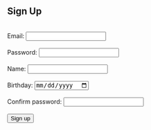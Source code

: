 
## Sign Up
<br>

<form action="javascript:signup()">
    Email: <input type="email" id="email" required>
    <br>
    <br>
    Password: <input type="password" id="password" required>
    <br>
    <br>
    Name: <input type="text" id="name" required>
    <br>
    <br>
    Birthday: <input type="date" id="dob" required>
    <br>
    <br>
    Confirm password: <input type="password" id="password2" required>
    <br>
    <br>
    <button>Sign up</button>
    <br>
</form>

<br>
<br>

<div id="nameMsg"></div>
<div id="passwordMsg"></div>
<div id="successMsg" class="test"></div>

<style>
    p {
        text-align: left !important;
    }
</style>



<script>

    function signup() {

        document.getElementById("passwordMsg").innerHTML = ""; 

        var password = document.getElementById("password").value;
        var password2 = document.getElementById("password2").value;

        console.log(password);
        console.log(password2);

        if (password == password2) {
            console.log("Match");
            createUser(password); 
        } else {
            console.log("No match"); 

            var p = document.createElement("p");
            var msg = document.createTextNode("Passwords do not match. Please try again"); 
            p.appendChild(msg); 
            document.getElementById("passwordMsg").appendChild(p); 
        }

    }

    function createUser(password) {

        var baseurl = "https://crimebusters.tk"

        /*************************************************
         * THIS IS PROBABLY NOT NEEDED
        // Comment out next line for local testing
        //var  baseurl = "http://localhost:8085"
        **************************************************/


        // Authenticate endpoint
        const login_url = baseurl + '/api/person/post';

        // Set body to include login data
        /*
        const body = {
            email: document.getElementById("email").value,
            password: document.getElementById("password").value,
        };
        */
        const body = {
            email: document.getElementById("email").value,
            password: password,
            name: document.getElementById("name").value,
            dob: document.getElementById("dob").value,
            personrole: [{"email": document.getElementById("email").value, "role": "user"}],
        };

       

        // Set Headers to support cross origin
        //IMPORTANT!!!!!!! TO SUCCESSFULLY POST, YOU NEED TO REMOVE
        // credentials:'include'
        const requestOptions = {
            method: 'POST',
            mode: 'cors', // no-cors, *cors, same-origin
            cache: 'no-cache', // *default, no-cache, reload, force-cache, only-if-cached
            //credentials: 'include', // include, *same-origin, omit
            body: JSON.stringify(body),
            headers: {
                "content-type": "application/json"
            },
        };

        // Fetch JWT
        /*
        fetch(login_url, requestOptions);
        */

        // Fetch JWT
            fetch(login_url, requestOptions)
            .then(response => {
                // trap error response from Web API
                if (!response.ok) {
                    const errorMsg = 'Login error: ' + response.status;
                    console.log(errorMsg);

                    if (response.status == 400) {
                        console.log("Name format incorrect");
                        var p = document.createElement("p");
                        var msg = document.createTextNode("Please enter your full name."); 
                        p.appendChild(msg); 
                        document.getElementById("nameMsg").appendChild(p); 
                    }
                
                    return;
                }

                console.log("User successfully created");

                var p = document.createElement("p");
                p.appendChild(document.createTextNode("User successfully created!")); 
                document.getElementById("successMsg").appendChild(p);

                var a = document.createElement('a');
                var loginLink = document.createTextNode("Go back to login");
                a.appendChild(loginLink);
                a.href = "{{ site.baseurl }}/login";
                document.getElementById("successMsg").appendChild(a);

                // Success!!!
                // Redirect to Database location
                //window.location.href = "https://lwu1822.github.io/crimebustersrevival/homepage";
                //window.location.href = "{{ site.baseurl }}/homepage";
            })

    }


      
</script>